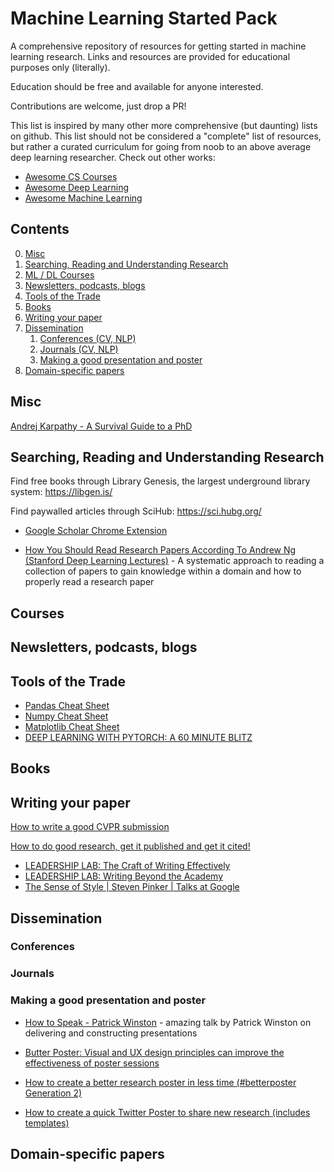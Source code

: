 # Machine Learning Started Pack
A comprehensive repository of resources for getting started in machine learning research. Links and resources are provided for educational purposes only (literally).

Education should be free and available for anyone interested. 

Contributions are welcome, just drop a PR! 

This list is inspired by many other more comprehensive (but daunting) lists on github. This list should not be considered a "complete" list of resources, but rather a curated curriculum for going from noob to an above average deep learning researcher. Check out other works:

- [Awesome CS Courses](https://github.com/prakhar1989/awesome-courses)
- [Awesome Deep Learning](https://github.com/ChristosChristofidis/awesome-deep-learning)
- [Awesome Machine Learning](https://github.com/josephmisiti/awesome-machine-learning)

Contents
---------------

0. [Misc](#misc)
1. [Searching, Reading and Understanding Research](#searching-reading-and-understanding-research)
2. [ML / DL Courses](Courses)
3. [Newsletters, podcasts, blogs](#newsletters-podcasts-blogs)
4. [Tools of the Trade](#tools-of-the-trade)
5. [Books](#books)
6. [Writing your paper](#writing-your-paper)
7. [Dissemination](#dissemination)
    1. [Conferences (CV, NLP)](#conferences)
    2. [Journals (CV, NLP)](#journals)
    3. [Making a good presentation and poster](#making-a-good-presentation-and-poster)
8. [Domain-specific papers](#domain-specific-papers)

## Misc

[Andrej Karpathy - A Survival Guide to a PhD](http://karpathy.github.io/2016/09/07/phd/)

## Searching, Reading and Understanding Research
Find free books through Library Genesis, the largest underground library system: https://libgen.is/ 

Find paywalled articles through SciHub: https://sci.hubg.org/

- [Google Scholar Chrome Extension](https://chrome.google.com/webstore/detail/google-scholar-button/ldipcbpaocekfooobnbcddclnhejkcpn?hl=en) 

- [How You Should Read Research Papers According To Andrew Ng (Stanford Deep Learning Lectures)](https://towardsdatascience.com/how-you-should-read-research-papers-according-to-andrew-ng-stanford-deep-learning-lectures-98ecbd3ccfb3) - A systematic approach to reading a collection of papers to gain knowledge within a domain and how to properly read a research paper

## Courses

## Newsletters, podcasts, blogs

## Tools of the Trade

- [Pandas Cheat Sheet](https://pandas.pydata.org/Pandas_Cheat_Sheet.pdf)
- [Numpy Cheat Sheet](https://s3.amazonaws.com/assets.datacamp.com/blog_assets/Numpy_Python_Cheat_Sheet.pdf)
- [Matplotlib Cheat Sheet](https://s3.amazonaws.com/assets.datacamp.com/blog_assets/Python_Matplotlib_Cheat_Sheet.pdf)
- [DEEP LEARNING WITH PYTORCH: A 60 MINUTE BLITZ](https://pytorch.org/tutorials/beginner/deep_learning_60min_blitz.html)

## Books 

## Writing your paper


[How to write a good CVPR submission](https://billf.mit.edu/sites/default/files/documents/cvprPapers.pdf)

[How to do good research, get it published and get it cited!](http://www.cs.ucr.edu/~eamonn/Keogh_SIGKDD09_tutorial.pdf)

- [LEADERSHIP LAB: The Craft of Writing Effectively](https://www.youtube.com/watch?v=vtIzMaLkCaM)
- [LEADERSHIP LAB: Writing Beyond the Academy](https://www.youtube.com/watch?v=aFwVf5a3pZM)
- [The Sense of Style | Steven Pinker | Talks at Google](https://www.youtube.com/watch?v=3ZKTmsgqi0U)

## Dissemination

### Conferences

### Journals

### Making a good presentation and poster
- [How to Speak - Patrick Winston](https://www.youtube.com/watch?v=Unzc731iCUY) - amazing talk by Patrick Winston on delivering and constructing presentations 

- [Butter Poster: Visual and UX design principles can improve the effectiveness of poster sessions](https://derekcrowe.net/butterposter)
- [How to create a better research poster in less time (#betterposter Generation 2)](https://www.youtube.com/watch?v=SYk29tnxASs)
- [How to create a quick Twitter Poster to share new research (includes templates)](https://www.youtube.com/watch?v=fQDL8r3r_d4)

## Domain-specific papers
